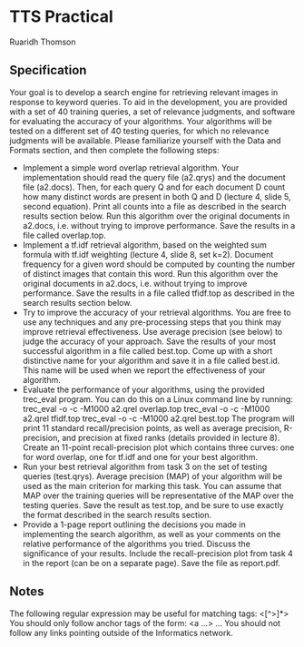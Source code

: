 # TTS Practical
Ruaridh Thomson

## Specification
Your goal is to develop a search engine for retrieving relevant images in response to keyword queries. To aid in the development, you are provided with a set of 40 training queries, a set of relevance judgments, and software for evaluating the accuracy of your algorithms. Your algorithms will be tested on a different set of 40 testing queries, for which no relevance judgments will be available. Please familiarize yourself with the Data and Formats section, and then complete the following steps:
* Implement a simple word overlap retrieval algorithm. Your implementation should read the query file (a2.qrys) and the document file (a2.docs). Then, for each query Q and for each document D count how many distinct words are present in both Q and D (lecture 4, slide 5, second equation). Print all counts into a file as described in the search results section below. Run this algorithm over the original documents in a2.docs, i.e. without trying to improve performance. Save the results in a file called overlap.top.
* Implement a tf.idf retrieval algorithm, based on the weighted sum formula with tf.idf weighting (lecture 4, slide 8, set k=2). Document frequency for a given word should be computed by counting the number of distinct images that contain this word. Run this algorithm over the original documents in a2.docs, i.e. without trying to improve performance. Save the results in a file called tfidf.top as described in the search results section below.
* Try to improve the accuracy of your retrieval algorithms. You are free to use any techniques and any pre-processing steps that you think may improve retrieval effectiveness. Use average precision (see below) to judge the accuracy of your approach. Save the results of your most successful algorithm in a file called best.top. Come up with a short distinctive name for your algorithm and save it in a file called best.id. This name will be used when we report the effectiveness of your algorithm.
* Evaluate the performance of your algorithms, using the provided trec_eval program. You can do this on a Linux command line by running: 
     trec_eval -o -c -M1000 a2.qrel overlap.top 
     trec_eval -o -c -M1000 a2.qrel tfidf.top 
     trec_eval -o -c -M1000 a2.qrel best.top 
The program will print 11 standard recall/precision points, as well as average precision, R-precision, and precision at fixed ranks (details provided in lecture 8). Create an 11-point recall-precision plot which contains three curves: one for word overlap, one for tf.idf and one for your best algorithm.
* Run your best retrieval algorithm from task 3 on the set of testing queries (test.qrys). Average precision (MAP) of your algorithm will be used as the main criterion for marking this task. You can assume that MAP over the training queries will be representative of the MAP over the testing queries. Save the result as test.top, and be sure to use exactly the format described in the search results section.
* Provide a 1-page report outlining the decisions you made in implementing the search algorithm, as well as your comments on the relative performance of the algorithms you tried. Discuss the significance of your results. Include the recall-precision plot from task 4 in the report (can be on a separate page). Save the file as report.pdf.

## Notes
The following regular expression may be useful for matching tags: <[^>]*>
You should only follow anchor tags of the form: <a ...> ... </a>
You should not follow any links pointing outside of the Informatics network.
